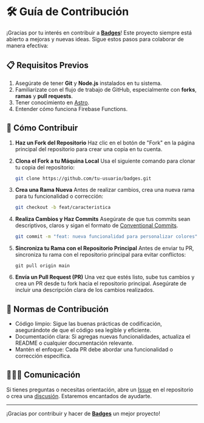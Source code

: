 # 🛠️ Guía de Contribución

¡Gracias por tu interés en contribuir a **[Badges](https://github.com/UXCorpRangel/badges)**! Este proyecto siempre está abierto a mejoras y nuevas ideas. Sigue estos pasos para colaborar de manera efectiva:

## 📋 Requisitos Previos

1. Asegúrate de tener **Git** y **Node.js** instalados en tu sistema.
2. Familiarízate con el flujo de trabajo de GitHub, especialmente con **forks**, **ramas** y **pull requests**.
3. Tener conocimiento en [Astro](https://astro.build/).
4. Entender cómo funciona Firebase Functions.

## 🚀 Cómo Contribuir

1. **Haz un Fork del Repositorio**
   Haz clic en el botón de "Fork" en la página principal del repositorio para crear una copia en tu cuenta.

2. **Clona el Fork a tu Máquina Local**
   Usa el siguiente comando para clonar tu copia del repositorio:

   ```bash
   git clone https://github.com/tu-usuario/badges.git
   ```

3. **Crea una Rama Nueva**
   Antes de realizar cambios, crea una nueva rama para tu funcionalidad o corrección:

   ```bash
   git checkout -b feat/caracteristica
   ```

4. **Realiza Cambios y Haz Commits**
   Asegúrate de que tus commits sean descriptivos, claros y sigan el formato de [Conventional Commits](https://www.conventionalcommits.org/es/v1.0.0/).

   ```bash
   git commit -m "feat: nueva funcionalidad para personalizar colores"
   ```

5. **Sincroniza tu Rama con el Repositorio Principal**
   Antes de enviar tu PR, sincroniza tu rama con el repositorio principal para evitar conflictos:

   ```
   git pull origin main
   ```

6. **Envía un Pull Request (PR)**
   Una vez que estés listo, sube tus cambios y crea un PR desde tu fork hacia el repositorio principal. Asegúrate de incluir una descripción clara de los cambios realizados.

## 📜 Normas de Contribución

- Código limpio: Sigue las buenas prácticas de codificación, asegurándote de que el código sea legible y eficiente.
- Documentación clara: Si agregas nuevas funcionalidades, actualiza el README o cualquier documentación relevante.
- Mantén el enfoque: Cada PR debe abordar una funcionalidad o corrección específica.

## 🧑‍🤝‍🧑 Comunicación

Si tienes preguntas o necesitas orientación, abre un [Issue](https://github.com/UXCorpRangel/badges/issues) en el repositorio o crea una [discusión](https://github.com/UXCorpRangel/badges/discussions). Estaremos encantados de ayudarte.

---

¡Gracias por contribuir y hacer de **[Badges](https://github.com/UXCorpRangel/badges)** un mejor proyecto!
